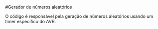 #Gerador de números aleatórios 

O código é responsável pela geração de números aleatórios usando um timer específico do AVR.
